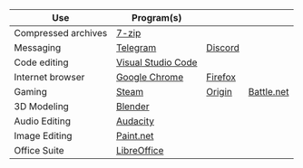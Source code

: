 | Use | Program(s) | | |
|-----|---------|---|---|
| Compressed archives |  [7-zip](http://www.7-zip.org)  |
| Messaging | [Telegram](https://telegram.me) | [Discord](https://discordapp.com) |
| Code editing | [Visual Studio Code](https://code.visualstudio.com/) |
| Internet browser | [Google Chrome](https://www.google.com/chrome/browser/desktop/index.html) | [Firefox](https://www.mozilla.org/en-US/firefox/) |
| Gaming | [Steam]() | [Origin]() | [Battle.net]() |
| 3D Modeling | [Blender]() |
| Audio Editing | [Audacity]() |
| Image Editing | [Paint.net]() |
| Office Suite | [LibreOffice]() |